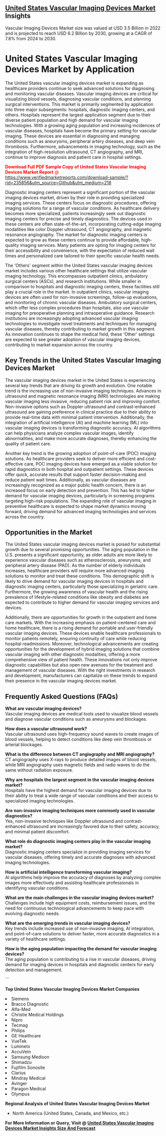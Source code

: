 <h2><a href="https://www.verifiedmarketreports.com/download-sample/?rid=235856&amp;utm_source=Github&amp;utm_medium=218" target="_blank">United States Vascular Imaging Devices Market</a> Insights</h2><p>Vascular Imaging Devices Market size was valued at USD 3.5 Billion in 2022 and is projected to reach USD 6.2 Billion by 2030, growing at a CAGR of 7.8% from 2024 to 2030.</p><p> <h1>United States Vascular Imaging Devices Market by Application</h1> <p>The United States vascular imaging devices market is expanding as healthcare providers continue to seek advanced solutions for diagnosing and monitoring vascular diseases. Vascular imaging devices are critical for visualizing blood vessels, diagnosing vascular conditions, and planning surgical interventions. This market is primarily segmented by application into three major subsegments: hospitals, diagnostic imaging centers, and others. Hospitals represent the largest application segment due to their diverse patient population and high demand for vascular imaging technologies. With a growing aging population and increasing incidences of vascular diseases, hospitals have become the primary setting for vascular imaging. These devices are essential in diagnosing and managing conditions such as aneurysms, peripheral artery diseases, and deep vein thrombosis. Furthermore, advancements in imaging technology, such as the integration of high-resolution ultrasound, CT angiography, and MRI, continue to improve diagnosis and patient care in hospital settings. <p><span class=""><span style="color: #ff0000;"><strong>Download Full PDF Sample Copy of United States Vascular Imaging Devices Market Report</strong> @ </span><a href="https://www.verifiedmarketreports.com/download-sample/?rid=235856&amp;utm_source=Github&amp;utm_medium=218" target="_blank">https://www.verifiedmarketreports.com/download-sample/?rid=235856&amp;utm_source=Github&amp;utm_medium=218</a></span></p></p> <p>Diagnostic imaging centers represent a significant portion of the vascular imaging devices market, driven by their role in providing specialized imaging services. These centers focus on diagnostic procedures, offering imaging solutions for a range of vascular conditions. As healthcare delivery becomes more specialized, patients increasingly seek out diagnostic imaging centers for precise and timely diagnostics. The devices used in these centers are often state-of-the-art, incorporating cutting-edge imaging modalities like color Doppler ultrasound, CT angiography, and magnetic resonance angiography. The market for diagnostic imaging centers is expected to grow as these centers continue to provide affordable, high-quality imaging services. Many patients are opting for imaging centers for their accessibility and convenience, with the expectation of reduced wait times and personalized care tailored to their specific vascular health needs. <p>The 'Others' segment within the United States vascular imaging devices market includes various other healthcare settings that utilize vascular imaging technology. This encompasses outpatient clinics, ambulatory surgical centers (ASCs), and research institutions. While smaller in comparison to hospitals and diagnostic imaging centers, these facilities still play a crucial role in the market. In outpatient clinics, vascular imaging devices are often used for non-invasive screenings, follow-up evaluations, and monitoring of chronic vascular diseases. Ambulatory surgical centers, which offer less complex procedures than hospitals, also use vascular imaging for preoperative planning and intraoperative guidance. Research institutions are increasingly adopting advanced vascular imaging technologies to investigate novel treatments and techniques for managing vascular diseases, thereby contributing to market growth in this segment. As innovation continues to shape the medical field, these 'Other' settings are expected to see greater adoption of vascular imaging devices, contributing to market expansion across the country.</p> <h2>Key Trends in the United States Vascular Imaging Devices Market</h2> <p>The vascular imaging devices market in the United States is experiencing several key trends that are driving its growth and evolution. One notable trend is the increasing use of non-invasive imaging techniques. Advances in ultrasound and magnetic resonance imaging (MRI) technologies are making vascular imaging less invasive, reducing patient risk and improving comfort. Non-invasive options such as Doppler ultrasound and contrast-enhanced ultrasound are gaining preference in clinical practice due to their ability to provide real-time data with minimal patient intervention. Additionally, the integration of artificial intelligence (AI) and machine learning (ML) into vascular imaging devices is transforming diagnostic accuracy. AI algorithms can help physicians analyze complex vascular images, identify abnormalities, and make more accurate diagnoses, thereby enhancing the quality of patient care. <p>Another key trend is the growing adoption of point-of-care (POC) imaging solutions. As healthcare providers seek to deliver more efficient and cost-effective care, POC imaging devices have emerged as a viable solution for rapid diagnostics in both hospital and outpatient settings. These devices offer quick, accurate results that support faster decision-making and reduce patient wait times. Additionally, as vascular diseases are increasingly recognized as a major public health concern, there is an increased focus on early detection and prevention. This has led to higher demand for vascular imaging devices, particularly in screening programs targeting high-risk populations. The expanding role of vascular imaging in preventive healthcare is expected to shape market dynamics moving forward, driving demand for advanced imaging technologies and services across the country.</p> <h2>Opportunities in the Market</h2> <p>The United States vascular imaging devices market is poised for substantial growth due to several promising opportunities. The aging population in the U.S. presents a significant opportunity, as older adults are more likely to experience vascular diseases such as atherosclerosis, aneurysms, and peripheral artery disease (PAD). As the number of elderly individuals increases, healthcare providers will require more advanced imaging solutions to monitor and treat these conditions. This demographic shift is likely to drive demand for vascular imaging devices in hospitals and diagnostic imaging centers, particularly those specializing in geriatric care. Furthermore, the growing awareness of vascular health and the rising prevalence of lifestyle-related conditions like obesity and diabetes are expected to contribute to higher demand for vascular imaging services and devices. <p>Additionally, there are opportunities for growth in the outpatient and home care markets. With the increasing emphasis on patient-centered care and home healthcare, there is a rising demand for portable and user-friendly vascular imaging devices. These devices enable healthcare professionals to monitor patients remotely, ensuring continuity of care while reducing hospital readmissions. Moreover, technological advancements are creating opportunities for the development of hybrid imaging solutions that combine vascular imaging with other diagnostic modalities, offering a more comprehensive view of patient health. These innovations not only improve diagnostic capabilities but also open new avenues for the treatment and management of vascular diseases. With the right investments in research and development, manufacturers can capitalize on these trends to expand their presence in the vascular imaging devices market.</p> <h2>Frequently Asked Questions (FAQs)</h2> <p><strong>What are vascular imaging devices?</strong><br> Vascular imaging devices are medical tools used to visualize blood vessels and diagnose vascular conditions such as aneurysms and blockages.</p> <p><strong>How does a vascular ultrasound work?</strong><br> Vascular ultrasound uses high-frequency sound waves to create images of blood vessels, helping to detect conditions like deep vein thrombosis or arterial blockages.</p> <p><strong>What is the difference between CT angiography and MRI angiography?</strong><br> CT angiography uses X-rays to produce detailed images of blood vessels, while MRI angiography uses magnetic fields and radio waves to do the same without radiation exposure.</p> <p><strong>Why are hospitals the largest segment in the vascular imaging devices market?</strong><br> Hospitals have the highest demand for vascular imaging devices due to their ability to treat a wide range of vascular conditions and their access to specialized imaging technologies.</p> <p><strong>Are non-invasive imaging techniques more commonly used in vascular diagnostics?</strong><br> Yes, non-invasive techniques like Doppler ultrasound and contrast-enhanced ultrasound are increasingly favored due to their safety, accuracy, and minimal patient discomfort.</p> <p><strong>What role do diagnostic imaging centers play in the vascular imaging market?</strong><br> Diagnostic imaging centers specialize in providing imaging services for vascular diseases, offering timely and accurate diagnoses with advanced imaging technologies.</p> <p><strong>How is artificial intelligence transforming vascular imaging?</strong><br> AI algorithms help improve the accuracy of diagnoses by analyzing complex images more effectively and assisting healthcare professionals in identifying vascular conditions.</p> <p><strong>What are the main challenges in the vascular imaging devices market?</strong><br> Challenges include high equipment costs, reimbursement issues, and the need for continuous technological advancements to keep pace with evolving diagnostic needs.</p> <p><strong>What are the emerging trends in vascular imaging devices?</strong><br> Key trends include increased use of non-invasive imaging, AI integration, and point-of-care solutions to deliver faster, more accurate diagnostics in a variety of healthcare settings.</p> <p><strong>How is the aging population impacting the demand for vascular imaging devices?</strong><br> The aging population is contributing to a rise in vascular diseases, driving demand for imaging devices in hospitals and diagnostic centers for early detection and management.</p> ```</p><p><strong>Top United States Vascular Imaging Devices Market Companies</strong></p><div data-test-id=""><p><li>Siemens</li><li> Bracco Diagnostic</li><li> Alfa-Med</li><li> Christie Medical Holdings</li><li> Nipro</li><li> Tecmag</li><li> Philips</li><li> GE Healthcare</li><li> VueTek</li><li> Luminetx</li><li> AccuVein</li><li> Samsung Medison</li><li> Shimadzu</li><li> Fujifilm Sonosite</li><li> Clarius</li><li> Mindray Medical</li><li> Avinger</li><li> Paragon Medical</li><li> Olympus</li></p><div><strong>Regional Analysis of&nbsp;United States Vascular Imaging Devices Market</strong></div><ul><li dir="ltr"><p dir="ltr">North America&nbsp;(United States, Canada, and Mexico, etc.)</p></li></ul><p><strong>For More Information or Query, Visit @&nbsp;</strong><strong><a href="https://www.verifiedmarketreports.com/product/vascular-imaging-devices-market/?utm_source=Github&amp;utm_medium=218" target="_blank">United States Vascular Imaging Devices Market Insights Size And Forecast</a></strong></p></div>

